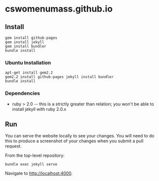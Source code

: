 # cswomenumass.github.io

## Install 

    gem install github-pages
    gem install jekyll
    gem install bundler
    bundle install
    
### Ubuntu Installation

    apt-get install gem2.2
    gem2.2 install github-pages jekyll install bundler
    bundle install

### Dependencies

* ruby > 2.0 -- this is a strictly greater than relation; you won't be able to install jekyll with ruby 2.0.x

##  Run

You can serve the website locally to see your changes. You will need to do this to produce a screenshot of your changes when you submit a pull request. 

From the top-level repository:

`bundle exec jekyll serve` 

Navigate to [http://localhost:4000](http://localhost:4000).
